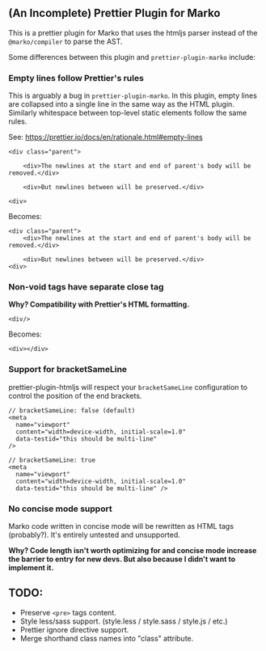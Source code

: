 ## (An Incomplete) Prettier Plugin for Marko

This is a prettier plugin for Marko that uses the htmljs parser instead of the `@marko/compiler` to parse the AST.

Some differences between this plugin and `prettier-plugin-marko` include:

### Empty lines follow Prettier's rules

This is arguably a bug in `prettier-plugin-marko`. In this plugin, empty lines are collapsed into a single line in the same way as the HTML plugin. Similarly whitespace between top-level static elements follow the same rules.

See: https://prettier.io/docs/en/rationale.html#empty-lines

```marko
<div class="parent">

    <div>The newlines at the start and end of parent's body will be removed.</div>

    <div>But newlines between will be preserved.</div>

<div>
```

Becomes:

```marko
<div class="parent">
    <div>The newlines at the start and end of parent's body will be removed.</div>

    <div>But newlines between will be preserved.</div>
<div>
```

### Non-void tags have separate close tag

**Why? Compatibility with Prettier's HTML formatting.**

```marko
<div/>
```

Becomes:

```marko
<div></div>
```

### Support for bracketSameLine

prettier-plugin-htmljs will respect your `bracketSameLine` configuration to control the position of the end brackets.

```marko
// bracketSameLine: false (default)
<meta
  name="viewport"
  content="width=device-width, initial-scale=1.0"
  data-testid="this should be multi-line"
/>

// bracketSameLine: true
<meta
  name="viewport"
  content="width=device-width, initial-scale=1.0"
  data-testid="this should be multi-line" />
```

### No concise mode support

Marko code written in concise mode will be rewritten as HTML tags (probably?). It's entirely untested and unsupported.

**Why? Code length isn't worth optimizing for and concise mode increase the barrier to entry for new devs. But also because I didn't want to implement it.**

## TODO:

- Preserve `<pre>` tags content.
- Style less/sass support. (style.less / style.sass / style.js / etc.)
- Prettier ignore directive support.
- Merge shorthand class names into "class" attribute.
